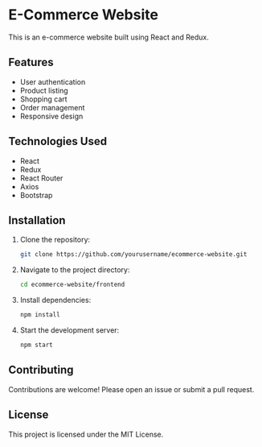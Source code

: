 # E-Commerce Website

This is an e-commerce website built using React and Redux.

## Features

- User authentication
- Product listing
- Shopping cart
- Order management
- Responsive design

## Technologies Used

- React
- Redux
- React Router
- Axios
- Bootstrap

## Installation

1. Clone the repository:
    ```bash
    git clone https://github.com/yourusername/ecommerce-website.git
    ```
2. Navigate to the project directory:
    ```bash
    cd ecommerce-website/frontend
    ```
3. Install dependencies:
    ```bash
    npm install
    ```
4. Start the development server:
    ```bash
    npm start
    ```

## Contributing

Contributions are welcome! Please open an issue or submit a pull request.

## License

This project is licensed under the MIT License.